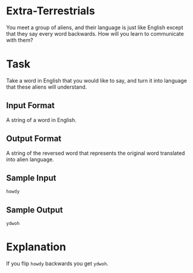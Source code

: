 # Extra-Terrestrials
You meet a group of aliens, and their language is just like English except that they say every word backwards. 
How will you learn to communicate with them?

# Task
Take a word in English that you would like to say, and turn it into language that these aliens will understand.

## Input Format
A string of a word in English.

## Output Format 
A string of the reversed word that represents the original word translated into alien language.

## Sample Input 
`howdy`

## Sample Output
`ydwoh`

# Explanation
If you flip `howdy` backwards you get `ydwoh`.
